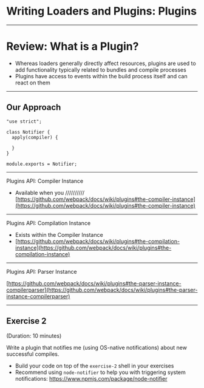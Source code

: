 # Writing Loaders and Plugins: Plugins

---

# Review: What is a Plugin?

- Whereas loaders generally directly affect resources, plugins are used to add functionality typically related to bundles and compile processes
- Plugins have access to events within the build process itself and can react on them

---

## Our Approach

```
"use strict";

class Notifier {
  apply(compiler) {

  }
}

module.exports = Notifier;
```

---

Plugins API: Compiler Instance


- Available when you //////////
[https://github.com/webpack/docs/wiki/plugins#the-compiler-instance](https://github.com/webpack/docs/wiki/plugins#the-compiler-instance)

---

Plugins API: Compilation Instance

- Exists within the Compiler Instance
- [https://github.com/webpack/docs/wiki/plugins#the-compilation-instance](https://github.com/webpack/docs/wiki/plugins#the-compilation-instance)

---

Plugins API: Parser Instance

[https://github.com/webpack/docs/wiki/plugins#the-parser-instance-compilerparser](https://github.com/webpack/docs/wiki/plugins#the-parser-instance-compilerparser)

---

## Exercise 2

(Duration: 10 minutes)

Write a plugin that notifies me (using OS-native notifications) about new successful compiles.

- Build your code on top of the `exercise-2` shell in your exercises
- Recommend using `node-notifier` to help you with triggering system notifications: https://www.npmjs.com/package/node-notifier
